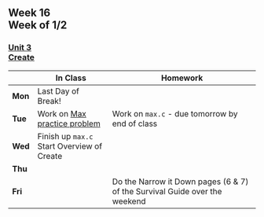 ## Week 16 <br>Week of 1/2

### [Unit 3](/apcsp/curriculum/3)<br>[Create](/apcsp/curriculum/pt/create)

  |       |In Class               |Homework   |
  |-------|---------              |---------  |
  |**Mon**|Last Day of Break! | |
  |**Tue**|Work on [Max practice problem](https://cs50.harvard.edu/ap/2023/problems/3/max/) |Work on `max.c` - due tomorrow by end of class |
  |**Wed**|Finish up `max.c`<br>Start Overview of Create | |
  |**Thu**| | |
  |**Fri**| |Do the Narrow it Down pages (6 & 7) of the Survival Guide over the weekend |

<!-- <img src="https://slideplayer.com/16079147/88/images/slide_1.jpg" alt="Pointer Fun with Binky" height="400"> -->

<meta http-equiv="refresh" content="300"/>